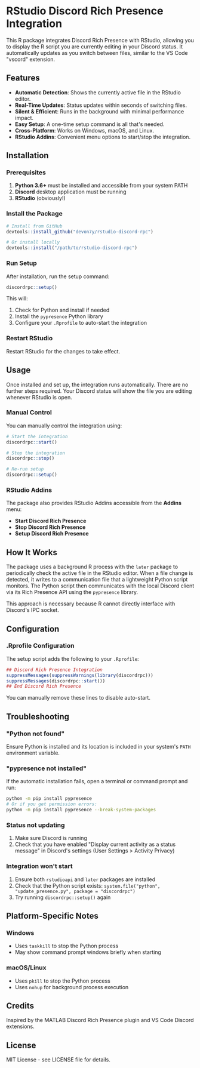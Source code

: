 # RStudio Discord Rich Presence Integration

This R package integrates Discord Rich Presence with RStudio, allowing you to display the R script you are currently editing in your Discord status. It automatically updates as you switch between files, similar to the VS Code "vscord" extension.

## Features

- **Automatic Detection**: Shows the currently active file in the RStudio editor.
- **Real-Time Updates**: Status updates within seconds of switching files.
- **Silent & Efficient**: Runs in the background with minimal performance impact.
- **Easy Setup**: A one-time setup command is all that's needed.
- **Cross-Platform**: Works on Windows, macOS, and Linux.
- **RStudio Addins**: Convenient menu options to start/stop the integration.

## Installation

### Prerequisites

1. **Python 3.6+** must be installed and accessible from your system PATH
2. **Discord** desktop application must be running
3. **RStudio** (obviously!)

### Install the Package

```r
# Install from GitHub
devtools::install_github("devon7y/rstudio-discord-rpc")

# Or install locally
devtools::install("/path/to/rstudio-discord-rpc")
```

### Run Setup

After installation, run the setup command:

```r
discordrpc::setup()
```

This will:
1. Check for Python and install if needed
2. Install the `pypresence` Python library
3. Configure your `.Rprofile` to auto-start the integration

### Restart RStudio

Restart RStudio for the changes to take effect.

## Usage

Once installed and set up, the integration runs automatically. There are no further steps required. Your Discord status will show the file you are editing whenever RStudio is open.

### Manual Control

You can manually control the integration using:

```r
# Start the integration
discordrpc::start()

# Stop the integration
discordrpc::stop()

# Re-run setup
discordrpc::setup()
```

### RStudio Addins

The package also provides RStudio Addins accessible from the **Addins** menu:
- **Start Discord Rich Presence**
- **Stop Discord Rich Presence**
- **Setup Discord Rich Presence**

## How It Works

The package uses a background R process with the `later` package to periodically check the active file in the RStudio editor. When a file change is detected, it writes to a communication file that a lightweight Python script monitors. The Python script then communicates with the local Discord client via its Rich Presence API using the `pypresence` library.

This approach is necessary because R cannot directly interface with Discord's IPC socket.

## Configuration

### .Rprofile Configuration

The setup script adds the following to your `.Rprofile`:

```r
## Discord Rich Presence Integration
suppressMessages(suppressWarnings(library(discordrpc)))
suppressMessages(discordrpc::start())
## End Discord Rich Presence
```

You can manually remove these lines to disable auto-start.

## Troubleshooting

### "Python not found"
Ensure Python is installed and its location is included in your system's `PATH` environment variable.

### "pypresence not installed"
If the automatic installation fails, open a terminal or command prompt and run:
```bash
python -m pip install pypresence
# Or if you get permission errors:
python -m pip install pypresence --break-system-packages
```

### Status not updating
1. Make sure Discord is running
2. Check that you have enabled "Display current activity as a status message" in Discord's settings (User Settings > Activity Privacy)

### Integration won't start
1. Ensure both `rstudioapi` and `later` packages are installed
2. Check that the Python script exists: `system.file("python", "update_presence.py", package = "discordrpc")`
3. Try running `discordrpc::setup()` again

## Platform-Specific Notes

### Windows
- Uses `taskkill` to stop the Python process
- May show command prompt windows briefly when starting

### macOS/Linux
- Uses `pkill` to stop the Python process
- Uses `nohup` for background process execution

## Credits

Inspired by the MATLAB Discord Rich Presence plugin and VS Code Discord extensions.

## License

MIT License - see LICENSE file for details.
